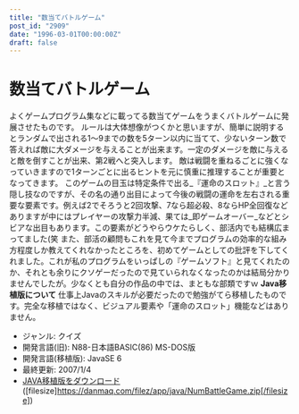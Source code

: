 ```yaml
---
title: "数当てバトルゲーム"
post_id: "2909"
date: "1996-03-01T00:00:00Z"
draft: false
---
```


# 数当てバトルゲーム

よくゲームプログラム集などに載ってる数当てゲームをうまくバトルゲームに発展させたものです。 ルールは大体想像がつくかと思いますが、簡単に説明するとランダムで出される1～9までの数を5ターン以内に当てて、少ないターン数で答えれば敵に大ダメージを与えることが出来ます。一定のダメージを敵に与えると敵を倒すことが出来、第2戦へと突入します。 敵は戦闘を重ねるごとに強くなっていきますので1ターンごとに出るヒントを元に慎重に推理することが重要となってきます。 このゲームの目玉は特定条件で出る_『運命のスロット』_と言う隠し技なのですが、その名の通り出目によって今後の戦闘の運命を左右される重要な要素です。例えば2でそろうと2回攻撃、7なら超必殺、8ならHP全回復などありますが中にはプレイヤーの攻撃力半減、果ては_即ゲームオーバー_などとシビアな出目もあります。この要素がどうやらウケたらしく、部活内でも結構広まってました(笑 また、部活の顧問もこれを見て今までプログラムの効率的な組み方程度しか教えてくれなかったところを、初めてゲームとしての批評を下してくれました。これが私のプログラムをいっぱしの『ゲームソフト』と見てくれたのか、それとも余りにクソゲーだったので見ていられなくなったのかは結局分かりませんでしたが。少なくとも自分の作品の中では、まともな部類ですｗ **Java移植版について** 仕事上Javaのスキルが必要だったので勉強がてら移植したものです。完全な移植ではなく、ビジュアル要素や「運命のスロット」機能などはありません。 

  * ジャンル: クイズ
  * 開発言語(旧): N88-日本語BASIC(86) MS-DOS版
  * 開発言語(移植版): JavaSE 6
  * 最終更新: 2007/1/4
  * [JAVA移植版をダウンロード](/filez/app/java/NumBattleGame.zip) ([filesize]https://danmaq.com/filez/app/java/NumBattleGame.zip[/filesize])
